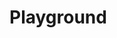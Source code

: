<script setup>
import Playground from "../components/Playground.vue";
</script>

# Playground

<Playground />
